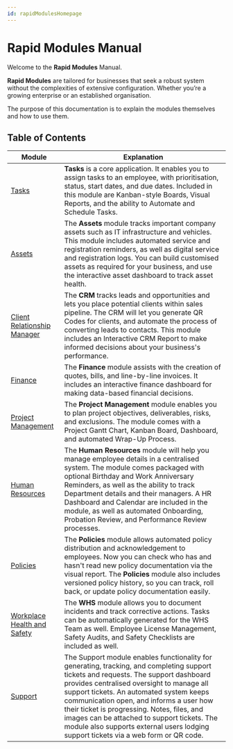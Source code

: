 ```yaml
---
id: rapidModulesHomepage
---
```

# Rapid Modules Manual

Welcome to the **Rapid Modules** Manual.

**Rapid Modules** are tailored for businesses that seek a robust system without the complexities of extensive configuration. Whether you’re a growing enterprise or an established organisation.

The purpose of this documentation is to explain the modules themselves and how to use them.

## Table of Contents

| Module | Explanation |
| --- | --- |
| [Tasks](</docs/Rapid/2-Rapid Modules/1-Tasks/task-reporting/task-reporting.md>) | **Tasks** is a core application. It enables you to assign tasks to an employee, with prioritisation, status, start dates, and due dates. Included in this module are Kanban-style Boards, Visual Reports, and the ability to Automate and Schedule Tasks.|
| [Assets](</docs/Rapid/2-Rapid Modules/2-Assets/base-assets-and-subtypes/base-assets-and-subtypes.md>) | The **Assets** module tracks important company assets such as IT infrastructure and vehicles. This module includes automated service and registration reminders, as well as digital service and registration logs. You can build customised assets as required for your business, and use the interactive asset dashboard to track asset health. |
| [Client Relationship Manager](</docs/Rapid/2-Rapid Modules/3-CRM/Managing your Sales Team.md>) | The **CRM** tracks leads and opportunities and lets you place potential clients within sales pipeline. The CRM will let you generate QR Codes for clients, and automate the process of converting leads to contacts. This module includes an Interactive CRM Report to make informed decisions about your business's performance. |
| [Finance](</docs/Rapid/2-Rapid Modules/4-Finance/4-Finance.md>) | The **Finance** module assists with the creation of quotes, bills, and line-by-line invoices. It includes an interactive finance dashboard for making data-based financial decisions. |
| [Project Management](</docs/Rapid/2-Rapid Modules/5-Project Management/5-Project Management.md>) | The **Project Management** module enables you to plan project objectives, deliverables, risks, and exclusions. The module comes with a Project Gantt Chart, Kanban Board, Dashboard, and automated Wrap-Up Process.|
| [Human Resources](</docs/Rapid/2-Rapid Modules/6-Human Resources/6-Human Resources.md>) | The **Human Resources** module will help you manage employee details in a centralised system. The module comes packaged with optional Birthday and Work Anniversary Reminders, as well as the ability to track Department details and their managers. A HR Dashboard and Calendar are included in the module, as well as automated Onboarding, Probation Review, and Performance Review processes. |
| [Policies](</docs/Rapid/2-Rapid Modules/7-Policies/7-Policies.md>) | The **Policies** module allows automated policy distribution and acknowledgement to employees. Now you can check who has and hasn't read new policy documentation via the visual report. The **Policies** module also includes versioned policy history, so you can track, roll back, or update policy documentation easily. |
| [Workplace Health and Safety](</docs/Rapid/2-Rapid Modules/8-WHS/8-WHS.md>) | The **WHS** module allows you to document incidents and track corrective actions. Tasks can be automatically generated for the WHS Team as well. Employee License Management, Safety Audits, and Safety Checklists are included as well. |
| [Support](</docs/Rapid/2-Rapid Modules/9-Support/9-Support.md>) | The Support module enables functionality for generating, tracking, and completing support tickets and requests. The support dashboard provides centralised oversight to manage all support tickets. An automated system keeps communication open, and informs a user how their ticket is progressing. Notes, files, and images can be attached to support tickets. The module also supports external users lodging support tickets via a web form or QR code. |